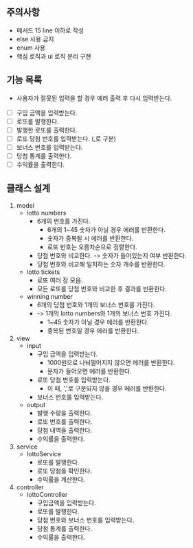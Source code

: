 ## 주의사항
- 메서드 15 line 이하로 작성
- else 사용 금지
- enum 사용
- 핵심 로직과 ui 로직 분리 구현

## 기능 목록
- 사용자가 잘못된 입력을 할 경우 에러 출력 후 다시 입력받는다.
- [ ] 구입 금액을 입력받는다. 
- [ ] 로또를 발행한다.
- [ ] 발행한 로또를 출력한다.
- [ ] 로또 당첨 번호를 입력받는다. (,로 구분)
- [ ] 보너스 번호를 입력받는다.
- [ ] 당첨 통계를 출력한다.
- [ ] 수익률을 출력한다.

## 클래스 설계
1. model
   - lotto numbers
       - 6개의 번호를 가진다.
         - 6개의 1~45 숫자가 아닐 경우 에러를 반환한다.
         - 숫자가 중복될 시 에러를 반환한다.
         - 로또 번호는 오름차순으로 정렬한다.
       - 당첨 번호와 비교한다. -> 숫자가 들어있는지 여부 반환한다.
       - 당첨 번호와 비교해 일치하는 숫자 개수를 반환한다. 
   - lotto tickets
     - 로또 여러 장 모음.
     - 모든 로또를 당첨 번호와 비교한 후 결과를 반환한다.
   - winning number
     - 6개의 당첨 번호와 1개의 보너스 번호를 가진다.
     - -> 1개의 lotto numbers와 1개의 보너스 번호 가진다.
       - 1~45 숫자가 아닐 경우 에러를 반환한다.
       - 중복된 번호일 경우 에러를 반환한다.
2. view
   - input
        - 구입 금액을 입력받는다.
          - 1000원으로 나눠떨어지지 않으면 에러를 반환한다.
          - 문자가 들어오면 에러를 반환한다.
        - 로또 당첨 번호를 입력받는다.
          - 이 때, ','로 구분되지 않을 경우 에러를 반환한다.
        - 보너스 번호를 입력받는다.
   - output
     - 발행 수량을 출력한다.
     - 로또 번호를 출력한다.
     - 당첨 내역을 출력한다.
     - 수익률을 출력한다.
3. service
   - lottoService
     - 로또를 발행한다.
     - 로또 당첨을 확인한다.
     - 수익률을 계산한다.
4. controller
   - lottoController 
     - 구입금액을 입력받는다.
     - 로또를 발행한다.
     - 당첨 번호와 보너스 번호를 입력받는다.
     - 당첨 통계를 출력한다.
     - 수익률을 출력한다.